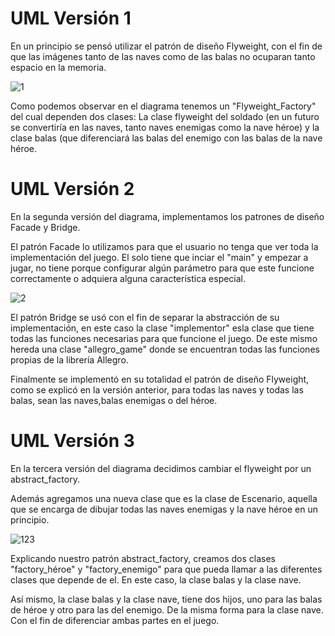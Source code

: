 # UML Versión 1
En un principio se pensó utilizar el patrón de diseño Flyweight, con el fin de que las imágenes tanto de las naves como de las balas no ocuparan tanto espacio en la memoria.

![1](https://user-images.githubusercontent.com/38145376/42285967-ceab2b84-7f76-11e8-80af-fe4bc4ed4762.png)

Como podemos observar en el diagrama tenemos un "Flyweight_Factory" del cual dependen dos clases: La clase flyweight del soldado (en un futuro se convertiría en las naves, tanto naves enemigas como la nave héroe) y la clase balas (que diferenciará las balas del enemigo con las balas de la nave héroe.



# UML Versión 2
En la segunda versión del diagrama, implementamos los patrones de diseño Facade y Bridge.

El patrón Facade lo utilizamos para que el usuario no tenga que ver toda la implementación del juego. El solo tiene que inciar el "main" y empezar a jugar, no tiene porque configurar algún parámetro para que este funcione correctamente o adquiera alguna característica especial.

![2](https://user-images.githubusercontent.com/38145376/42286178-978288ea-7f77-11e8-9cd6-1f7757ea6e6f.png)

El patrón Bridge se usó con el fin de separar la abstracción de su implementación, en este caso la clase "implementor" esla clase que tiene todas las funciones necesarias para que funcione el juego. De este mismo hereda una clase "allegro_game" donde se encuentran todas las funciones propias de la librería Allegro.

Finalmente se implementó en su totalidad el patrón de diseño Flyweight, como se explicó en la versión anterior, para todas las naves y todas las balas, sean las naves,balas enemigas o del héroe.

# UML Versión 3

En la tercera versión del diagrama decidimos cambiar el flyweight por un abstract_factory. 

Además agregamos una nueva clase que es la clase de Escenario, aquella que se encarga de dibujar todas las naves enemigas y la nave héroe en un principio.

![123](https://user-images.githubusercontent.com/38145376/42289078-3433e0d4-7f83-11e8-9169-416652799c5b.png)

Explicando nuestro patrón abstract_factory, creamos dos clases "factory_héroe" y "factory_enemigo" para que pueda llamar a las diferentes clases que depende de el. En este caso, la clase balas y la clase nave. 

Así mismo, la clase balas y la clase nave, tiene dos hijos, uno para las balas de héroe y otro para las del enemigo. De la misma forma para la clase nave. Con el fin de diferenciar ambas partes en el juego.
